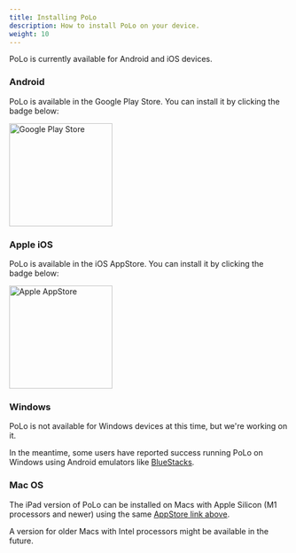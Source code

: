 ```yaml
---
title: Installing PoLo
description: How to install PoLo on your device.
weight: 10
---
```

PoLo is currently available for Android and iOS devices.

### Android
PoLo is available in the Google Play Store. You can install it by clicking the badge below:

<a href='https://play.google.com/store/apps/details?id=com.ham2k.polo.beta'  target='_blank'><img src='google-play-badge.png' alt='Google Play Store' width='186' /></a>

### Apple iOS
PoLo is available in the iOS AppStore. You can install it by clicking the badge below:

<a href='https://apps.apple.com/us/app/ham2k-portable-logger/id6478713938'  target='_blank'><img src='apple-appstore-badge.svg' alt='Apple AppStore' width='186' /></a>

### Windows
PoLo is not available for Windows devices at this time, but we're working on it.

In the meantime, some users have reported success running PoLo on Windows using Android emulators like [BlueStacks](https://www.bluestacks.com/).

### Mac OS
The iPad version of PoLo can be installed on Macs with Apple Silicon (M1 processors and newer) using the same [AppStore link above](https://apps.apple.com/us/app/ham2k-portable-logger/id6478713938).

A version for older Macs with Intel processors might be available in the future.
